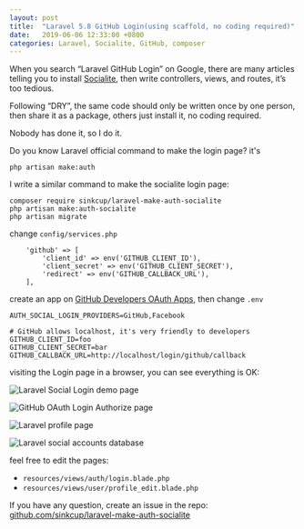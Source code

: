 ```yaml
---
layout: post
title:  "Laravel 5.8 GitHub Login(using scaffold, no coding required)"
date:   2019-06-06 12:33:00 +0800
categories: Laravel, Socialite, GitHub, composer
---
```


When you search “Laravel GitHub Login” on Google, there are many articles telling you to install [Socialite](https://laravel.com/docs/socialite), then write controllers, views, and routes, it’s too tedious.

Following “DRY”, the same code should only be written once by one person, then share it as a package, others just install it, no coding required.

Nobody has done it, so I do it.

Do you know Laravel official command to make the login page? it's

```
php artisan make:auth
```

I write a similar command to make the socialite login page:

```
composer require sinkcup/laravel-make-auth-socialite
php artisan make:auth-socialite
php artisan migrate
```

change `config/services.php`

```
    'github' => [
        'client_id' => env('GITHUB_CLIENT_ID'),
        'client_secret' => env('GITHUB_CLIENT_SECRET'),
        'redirect' => env('GITHUB_CALLBACK_URL'),
    ],
```

create an app on [GitHub Developers OAuth Apps](https://github.com/settings/developers), then change `.env`

```
AUTH_SOCIAL_LOGIN_PROVIDERS=GitHub,Facebook

# GitHub allows localhost, it's very friendly to developers
GITHUB_CLIENT_ID=foo
GITHUB_CLIENT_SECRET=bar
GITHUB_CALLBACK_URL=http://localhost/login/github/callback
```

visiting the Login page in a browser, you can see everything is OK:

![Laravel Social Login demo page](https://user-images.githubusercontent.com/4971414/59020731-2a17c080-887d-11e9-8cc7-c8c46f97dd1b.png)

![GitHub OAuth Login Authorize page](https://user-images.githubusercontent.com/4971414/59006611-764f0a80-8855-11e9-9ac9-0f4de8ff6e77.png)

![Laravel profile page](https://user-images.githubusercontent.com/4971414/59006670-c332e100-8855-11e9-8fca-eefc275b57d0.png)

![Laravel social accounts database](https://user-images.githubusercontent.com/4971414/59006844-8f0bf000-8856-11e9-9249-07eac114b1b4.png)

feel free to edit the pages:
 
 - `resources/views/auth/login.blade.php`
 - `resources/views/user/profile_edit.blade.php`

If you have any question, create an issue in the repo: [github.com/sinkcup/laravel-make-auth-socialite](https://github.com/sinkcup/laravel-make-auth-socialite)